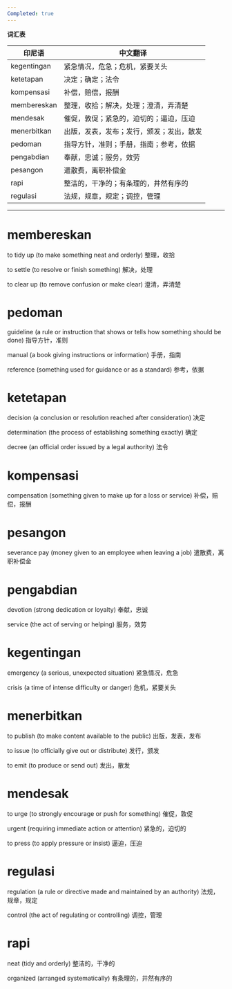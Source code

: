 ```yaml
---
Completed: true
---
```


**词汇表**

| 印尼语 | 中文翻译 |
|--------|----------|
| kegentingan | 紧急情况，危急；危机，紧要关头 |
| ketetapan | 决定；确定；法令 |
| kompensasi | 补偿，赔偿，报酬 |
| membereskan | 整理，收拾；解决，处理；澄清，弄清楚 |
| mendesak | 催促，敦促；紧急的，迫切的；逼迫，压迫 |
| menerbitkan | 出版，发表，发布；发行，颁发；发出，散发 |
| pedoman | 指导方针，准则；手册，指南；参考，依据 |
| pengabdian | 奉献，忠诚；服务，效劳 |
| pesangon | 遣散费，离职补偿金 |
| rapi | 整洁的，干净的；有条理的，井然有序的 |
| regulasi | 法规，规章，规定；调控，管理 |

---

# membereskan

to tidy up (to make something neat and orderly)
整理，收拾

to settle (to resolve or finish something)
解决，处理

to clear up (to remove confusion or make clear)
澄清，弄清楚

# pedoman

guideline (a rule or instruction that shows or tells how something should be done)
指导方针，准则

manual (a book giving instructions or information)
手册，指南

reference (something used for guidance or as a standard)
参考，依据

# ketetapan

decision (a conclusion or resolution reached after consideration)
决定

determination (the process of establishing something exactly)
确定

decree (an official order issued by a legal authority)
法令

# kompensasi

compensation (something given to make up for a loss or service)
补偿，赔偿，报酬

# pesangon

severance pay (money given to an employee when leaving a job)
遣散费，离职补偿金

# pengabdian

devotion (strong dedication or loyalty)
奉献，忠诚

service (the act of serving or helping)
服务，效劳

# kegentingan

emergency (a serious, unexpected situation)
紧急情况，危急

crisis (a time of intense difficulty or danger)
危机，紧要关头

# menerbitkan

to publish (to make content available to the public)
出版，发表，发布

to issue (to officially give out or distribute)
发行，颁发

to emit (to produce or send out)
发出，散发

# mendesak

to urge (to strongly encourage or push for something)
催促，敦促

urgent (requiring immediate action or attention)
紧急的，迫切的

to press (to apply pressure or insist)
逼迫，压迫

# regulasi

regulation (a rule or directive made and maintained by an authority)
法规，规章，规定

control (the act of regulating or controlling)
调控，管理

# rapi

neat (tidy and orderly)
整洁的，干净的

organized (arranged systematically)
有条理的，井然有序的
